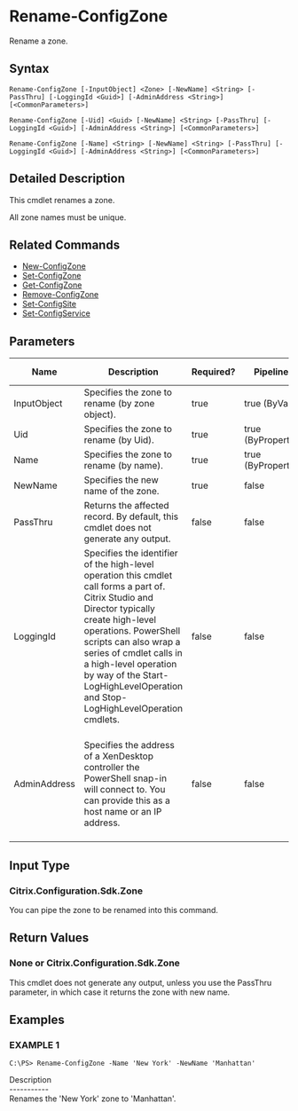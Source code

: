 ﻿# Rename-ConfigZone

   Rename a zone.

## Syntax
```
Rename-ConfigZone [-InputObject] <Zone> [-NewName] <String> [-PassThru] [-LoggingId <Guid>] [-AdminAddress <String>] [<CommonParameters>]

Rename-ConfigZone [-Uid] <Guid> [-NewName] <String> [-PassThru] [-LoggingId <Guid>] [-AdminAddress <String>] [<CommonParameters>]

Rename-ConfigZone [-Name] <String> [-NewName] <String> [-PassThru] [-LoggingId <Guid>] [-AdminAddress <String>] [<CommonParameters>]
```

## Detailed Description
   This cmdlet renames a zone.

All zone names must be unique.

## Related Commands
  * [New-ConfigZone](New-ConfigZone/)
  * [Set-ConfigZone](Set-ConfigZone/)
  * [Get-ConfigZone](Get-ConfigZone/)
  * [Remove-ConfigZone](Remove-ConfigZone/)
  * [Set-ConfigSite](Set-ConfigSite/)
  * [Set-ConfigService](Set-ConfigService/)
## Parameters

| Name   | Description | Required? | Pipeline Input | Default Value |
| --- | --- | --- | --- | --- |
| InputObject | Specifies the zone to rename (by zone object). | true | true (ByValue) |  |
| Uid | Specifies the zone to rename (by Uid). | true | true (ByPropertyName) |  |
| Name | Specifies the zone to rename (by name). | true | true (ByPropertyName) |  |
| NewName | Specifies the new name of the zone. | true | false |  |
| PassThru | Returns the affected record. By default, this cmdlet does not generate any output. | false | false | False |
| LoggingId | Specifies the identifier of the high-level operation this cmdlet call forms a part of. Citrix Studio and Director typically create high-level operations. PowerShell scripts can also wrap a series of cmdlet calls in a high-level operation by way of the Start-LogHighLevelOperation and Stop-LogHighLevelOperation cmdlets. | false | false |  |
| AdminAddress | Specifies the address of a XenDesktop controller the PowerShell snap-in will connect to. You can provide this as a host name or an IP address. | false | false | Localhost. Once a value is provided by any cmdlet, this value becomes the default. |

## Input Type
### Citrix.Configuration.Sdk.Zone
   You can pipe the zone to be renamed into this command.
## Return Values
### None or Citrix.Configuration.Sdk.Zone
   This cmdlet does not generate any output, unless you use the PassThru parameter, in which case it returns the zone with new name.
## Examples

### EXAMPLE 1
```
C:\PS> Rename-ConfigZone -Name 'New York' -NewName 'Manhattan'
```
   Description<br>-----------<br>Renames the 'New York' zone to 'Manhattan'.

